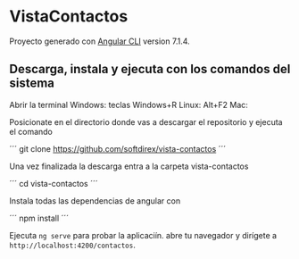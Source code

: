 # VistaContactos

Proyecto generado con [Angular CLI](https://github.com/angular/angular-cli) version 7.1.4.

## Descarga, instala y ejecuta con los comandos del sistema

Abrir la terminal
Windows: teclas Windows+R
Linux: Alt+F2
Mac: 

Posicionate en el directorio donde vas a descargar el repositorio y ejecuta el comando

´´´
git clone https://github.com/softdirex/vista-contactos
´´´

Una vez finalizada la descarga entra a la carpeta vista-contactos

´´´
cd vista-contactos
´´´

Instala todas las dependencias de angular con

´´´
npm install
´´´

Ejecuta `ng serve` para probar la aplicaciín. abre tu navegador y dirígete a `http://localhost:4200/contactos`.

